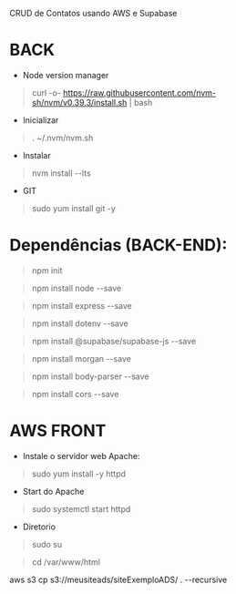 CRUD de Contatos usando AWS e Supabase

# BACK
- Node version manager
> curl -o- https://raw.githubusercontent.com/nvm-sh/nvm/v0.39.3/install.sh | bash
- Inicializar
> . ~/.nvm/nvm.sh
- Instalar
> nvm install --lts
- GIT
> sudo yum install git -y

# Dependências (BACK-END):
> npm init

> npm install node --save

> npm install express --save

> npm install dotenv --save

> npm install @supabase/supabase-js --save

> npm install morgan --save

> npm install body-parser --save

> npm install cors --save


# AWS FRONT
- Instale o servidor web Apache: 
> sudo yum install -y httpd
- Start do Apache
> sudo systemctl start httpd
- Diretorio
> sudo su

> cd /var/www/html

aws s3 cp s3://meusiteads/siteExemploADS/ . --recursive